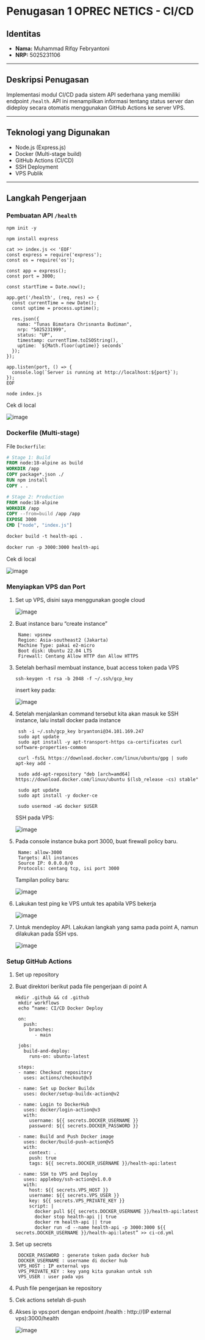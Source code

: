 # Penugasan 1 OPREC NETICS - CI/CD

## Identitas

- **Nama:** Muhammad Rifqy Febryantoni 
- **NRP:** 5025231106

---

## Deskripsi Penugasan

Implementasi modul CI/CD pada sistem API sederhana yang memiliki endpoint `/health`. API ini menampilkan informasi tentang status server dan dideploy secara otomatis menggunakan GitHub Actions ke server VPS.

---

## Teknologi yang Digunakan

- Node.js (Express.js)
- Docker (Multi-stage build)
- GitHub Actions (CI/CD)
- SSH Deployment
- VPS Publik 

---

## Langkah Pengerjaan

### Pembuatan API `/health`
```
npm init -y

npm install express

cat >> index.js << 'EOF'
const express = require('express');
const os = require('os');

const app = express();
const port = 3000;

const startTime = Date.now();

app.get('/health', (req, res) => {
  const currentTime = new Date();
  const uptime = process.uptime();

  res.json({
    nama: "Tunas Bimatara Chrisnanta Budiman",
    nrp: "5025231999",
    status: "UP",
    timestamp: currentTime.toISOString(),
    uptime: `${Math.floor(uptime)} seconds`
  });
});

app.listen(port, () => {
  console.log(`Server is running at http://localhost:${port}`);
});
EOF

node index.js
```

  Cek di local

  ![image](https://github.com/user-attachments/assets/53f869dd-b826-4b34-b807-7147d5dc706e)


### Dockerfile (Multi-stage)

File `Dockerfile`:
```dockerfile
# Stage 1: Build
FROM node:18-alpine as build
WORKDIR /app
COPY package*.json ./
RUN npm install
COPY . .

# Stage 2: Production
FROM node:18-alpine
WORKDIR /app
COPY --from=build /app /app
EXPOSE 3000
CMD ["node", "index.js"]

docker build -t health-api .

docker run -p 3000:3000 health-api
```

  Cek di local

  ![image](https://github.com/user-attachments/assets/53f869dd-b826-4b34-b807-7147d5dc706e)

### Menyiapkan VPS dan Port

1. Set up VPS, disini saya menggunakan google cloud

    ![image](https://github.com/user-attachments/assets/f5a20ab0-2c4a-4083-9ba3-32c9a247b937)

3. Buat instance baru “create instance”
   ```
    Name: vpsnew
    Region: Asia-southeast2 (Jakarta)
    Machine Type: pakai e2-micro
    Boot disk: Ubuntu 22.04 LTS
    Firewall: Centang Allow HTTP dan Allow HTTPS
   ```
4. Setelah berhasil membuat instance, buat access token pada VPS
   ```
   ssh-keygen -t rsa -b 2048 -f ~/.ssh/gcp_key
   ```
   insert key pada:

    ![image](https://github.com/user-attachments/assets/dcb694ed-8e78-4d30-8768-3ae0cee5b8b2)

6. Setelah menjalankan command tersebut kita akan masuk ke SSH instance, lalu install docker pada instance
   ```
    ssh -i ~/.ssh/gcp_key bryantoni@34.101.169.247
    sudo apt update
    sudo apt install -y apt-transport-https ca-certificates curl software-properties-common
    
    curl -fsSL https://download.docker.com/linux/ubuntu/gpg | sudo apt-key add -
    
    sudo add-apt-repository "deb [arch=amd64] https://download.docker.com/linux/ubuntu $(lsb_release -cs) stable"
    
    sudo apt update
    sudo apt install -y docker-ce
    
    sudo usermod -aG docker $USER
   ```
   SSH pada VPS:

    ![image](https://github.com/user-attachments/assets/2c86ba5a-880d-4777-9cc6-8f5216f60ece)

8. Pada console instance buka port 3000, buat firewall policy baru.
   ```
    Name: allow-3000
    Targets: All instances
    Source IP: 0.0.0.0/0
    Protocols: centang tcp, isi port 3000
   ```
   Tampilan policy baru:

    ![image](https://github.com/user-attachments/assets/7283e872-8e79-4773-ab24-046a518f522e)
10. Lakukan test ping ke VPS untuk tes apabila VPS bekerja

    ![image](https://github.com/user-attachments/assets/6656dd69-7867-483b-b702-164b926b0acb)

12. Untuk mendeploy API. Lakukan langkah yang sama pada point A, namun dilakukan pada SSH vps.

    ![image](https://github.com/user-attachments/assets/e552d4a4-f56e-4e62-a9af-72d415264deb)


### Setup GitHub Actions

1. Set up repository
2. Buat direktori berikut pada file pengerjaan di point A
   ```
   mkdir .github && cd .github
    mkdir workflows
    echo “name: CI/CD Docker Deploy
    
    on:
      push:
        branches:
          - main  
    
    jobs:
      build-and-deploy:
        runs-on: ubuntu-latest

    steps:
    - name: Checkout repository
      uses: actions/checkout@v3

    - name: Set up Docker Buildx
      uses: docker/setup-buildx-action@v2

    - name: Login to DockerHub
      uses: docker/login-action@v3
      with:
        username: ${{ secrets.DOCKER_USERNAME }}
        password: ${{ secrets.DOCKER_PASSWORD }}

    - name: Build and Push Docker image
      uses: docker/build-push-action@v5
      with:
        context: .
        push: true
        tags: ${{ secrets.DOCKER_USERNAME }}/health-api:latest

    - name: SSH to VPS and Deploy
      uses: appleboy/ssh-action@v1.0.0
      with:
        host: ${{ secrets.VPS_HOST }}
        username: ${{ secrets.VPS_USER }}
        key: ${{ secrets.VPS_PRIVATE_KEY }}
        script: |
          docker pull ${{ secrets.DOCKER_USERNAME }}/health-api:latest
          docker stop health-api || true
          docker rm health-api || true
          docker run -d --name health-api -p 3000:3000 ${{ secrets.DOCKER_USERNAME }}/health-api:latest” >> ci-cd.yml
   ```
3. Set up secrets
   ```
    DOCKER_PASSWORD : generate token pada docker hub
    DOCKER_USERNAME : username di docker hub
    VPS_HOST : IP external vps
    VPS_PRIVATE_KEY : key yang kita gunakan untuk ssh 
    VPS_USER : user pada vps
   ```
4. Push file pengerjaan ke repository
5. Cek actions setelah di-push
6. Akses ip vps:port dengan endpoint /health : http://(IP external vps):3000/health

    ![image](https://github.com/user-attachments/assets/05f4e40b-b641-4e36-88dd-6601478e2302)
